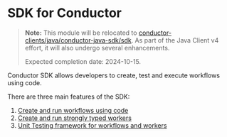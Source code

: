 # SDK for Conductor

> **Note:** This module will be relocated to [conductor-clients/java/conductor-java-sdk/sdk](conductor-clients/java/conductor-java-sdk/sdk). As part of the Java Client v4 effort, it will also undergo several enhancements. 
>
> Expected completion date: 2024-10-15.
 
Conductor SDK allows developers to create, test and execute workflows using code.

There are three main features of the SDK: 

1. [Create and run workflows using code](workflow_sdk.md)
2. [Create and run strongly typed workers](worker_sdk.md)
3. [Unit Testing framework for workflows and workers](testing_framework.md)



